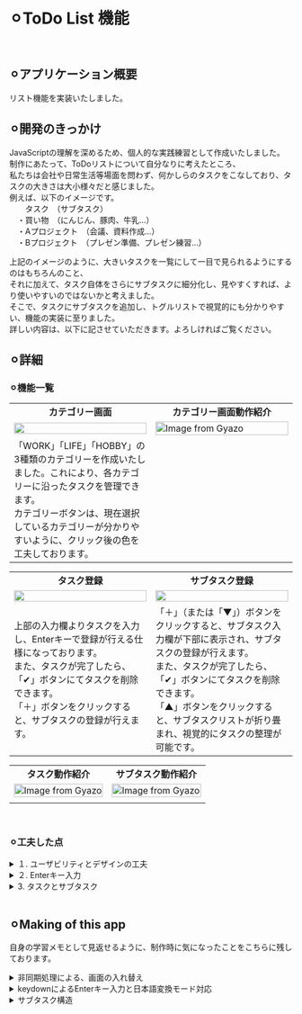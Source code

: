 # ⚪︎ToDo List 機能
<br>


## ⚪︎アプリケーション概要
リスト機能を実装いたしました。
<br>


## ⚪︎開発のきっかけ
JavaScriptの理解を深めるため、個人的な実践練習として作成いたしました。<br>
制作にあたって、ToDoリストについて自分なりに考えたところ、<br>
私たちは会社や日常生活等場面を問わず、何かしらのタスクをこなしており、タスクの大きさは大小様々だと感じました。<br>
例えば、以下のイメージです。<br>
　　タスク　（サブタスク）<br>
　・買い物　（にんじん、豚肉、牛乳...）<br>
　・Aプロジェクト　（会議、資料作成...）<br>
　・Bプロジェクト　（プレゼン準備、プレゼン練習...）<br>

上記のイメージのように、大きいタスクを一覧にして一目で見られるようにするのはもちろんのこと、<br>
それに加えて、タスク自体をさらにサブタスクに細分化し、見やすくすれば、より使いやすいのではないかと考えました。<br>
そこで、タスクにサブタスクを追加し、トグルリストで視覚的にも分かりやすい、機能の実装に至りました。<br>
詳しい内容は、以下に記させていただきます。よろしければご覧ください。<br>


## ⚪︎詳細
### ⚪︎機能一覧
<table width="100%" cellspacing="10">
  <tr>
    <td width="50%" align="center"><b>カテゴリー画面</b></td>
    <td width="50%" align="center"><b>カテゴリー画面動作紹介</b></td>
  </tr>
  <tr>
    <td width="50%"><img src="https://github.com/user-attachments/assets/2995641c-05cb-44d8-9a24-c3cd36a04c71" width="100%"></td>
    <td width="50%">
      <a href="https://gyazo.com/f98a7cd0ccd5e1ff19d9cd66c0cc813e">
        <img src="https://i.gyazo.com/f98a7cd0ccd5e1ff19d9cd66c0cc813e.gif" alt="Image from Gyazo" width="100%"/>
      </a>
    </td>
  </tr>
  <tr>
    <td width="50%">
      「WORK」「LIFE」「HOBBY」の3種類のカテゴリーを作成いたしました。これにより、各カテゴリーに沿ったタスクを管理できます。<br>
      カテゴリーボタンは、現在選択しているカテゴリーが分かりやすいように、クリック後の色を工夫しております。</td>
    <td width="50%"></td>
  </tr>
</table>

<table width="100%" cellspacing="10">
  <tr>
    <td width="50%" align="center"><b>タスク登録</b></td>
    <td width="50%" align="center"><b>サブタスク登録</b></td>
  </tr>
  <tr>
    <td width="50%"><img src="https://github.com/user-attachments/assets/80ede405-b4bb-44d3-bf8d-09442f231431" width="100%"></td>
    <td width="50%"><img src="https://github.com/user-attachments/assets/59e699c0-9326-41cf-b251-0d503ea322b9"  width="100%"></td>
  </tr>
  <tr>
    <td width="50%">
      上部の入力欄よりタスクを入力し、Enterキーで登録が行える仕様になっております。<br>
      また、タスクが完了したら、「✔︎」ボタンにてタスクを削除できます。<br>
      「＋」ボタンをクリックすると、サブタスクの登録が行えます。
    </td>
    <td width="50%">
      「＋」（または「▼」）ボタンをクリックすると、サブタスク入力欄が下部に表示され、サブタスクの登録が行えます。<br>
      また、タスクが完了したら、「✔︎」ボタンにてタスクを削除できます。<br>
      「▲」ボタンをクリックすると、サブタスクリストが折り畳まれ、視覚的にタスクの整理が可能です。
    </td>
  </tr>
</table>

<table width="100%" cellspacing="10">
  <tr>
    <td width="50%" align="center"><b>タスク動作紹介</b></td>
    <td width="50%" align="center"><b>サブタスク動作紹介</b></td>
  </tr>
  <tr>
    <td width="50%">
      <a href="https://gyazo.com/ae5a42e36aa95b5870ff347b0ea66fa6">
        <img src="https://i.gyazo.com/ae5a42e36aa95b5870ff347b0ea66fa6.gif" alt="Image from Gyazo" width="100%"/>
      </a>
    </td>
    <td width="50%">
      <a href="https://gyazo.com/09d5eb9bb23f87944045fc885ba2e81f">
        <img src="https://i.gyazo.com/09d5eb9bb23f87944045fc885ba2e81f.gif" alt="Image from Gyazo" width="100%"/>
      </a>
    </td>
  </tr>
  <tr>
    <td width="50%"></td>
    <td width="50%"></td>
  </tr>
</table>
<br>


### ⚪︎工夫した点
<details>
<summary>１. ユーザビリティとデザインの工夫</summary>
- クリック動作や、トグルリスト表示等、ユーザーがどのボタンを押すべきか視覚的、尚且つ直感的にわかるように工夫いたしました。<br>
- 特に、トグルリストボタンは、サブタスクがある場合は「▼」と表示され、ない場合は「+」と表示される仕様になっており、一目でサブタスクがあるのかわかるようになっています。
</details>

<details>
<summary>２. Enterキー入力</summary>
- 入力欄に記入後、Enterキーにてタスクの登録ができるように工夫しました。これにより、素早くタスクの登録が可能です。<br>
- 入力欄は、日本語入力の際に候補を決定するEnterキー以外のEnterキーを押された場合のみ、登録するようにしております。
</details>

<details>
<summary>3. タスクとサブタスク</summary>
- タスクを登録後、必要に応じてサブタスクを登録できるよう工夫いたしました。<br>
</details>
<br>

## ⚪︎Making of this app 
自身の学習メモとして見返せるように、制作時に気になったことをこちらに残しております。</summary>
<details>
  <summary>非同期処理による、画面の入れ替え</summary>
  - 「Work」「Life」「Hobby」タブをそれぞれクリックすると、タブに対応したビューを<div class="main_list">箇所に表示させる。<br>
      
```html
　　// index.html
   <div class="contents">
        <div class="header">
            <button class="head tab_work active" id="tabWork" data-target="work-list">Work</button>
            <button class="head tab_life" id="tabLife" data-target="life-list">Life</button>
            <button class="head tab_hobby" id="tabHobby" data-target="hobby-list">Hobby</button>
        </div>

        <div class="main">
          <div class="add_list">
            <input type="text" placeholder="add your task and push the enter" id="add_task">
          </div>

          <div class="main_list"></div>
        </div>
  </div>
```
<br>

```javascript
   //switch.js
   document.querySelectorAll(".head").forEach(btn => {　　　　　　　// ".head" クラスを持つ全ての要素を取得し、それぞれbtnと定義し、{}内の処理を行う。
      btn.addEventListener("click",()=>{　　            　　　　　　// btnがクリックされた時のイベントを登録。
          document.querySelectorAll(".head").forEach(tab => {    // ".head" クラスを持つ全ての要素を取得し、それぞれtabと定義し、{}内の処理を行う。
              tab.classList.remove("active");                    // tabのクラス名から"active"を削除。
          });
          // list
          document.querySelectorAll(".main_list .category").forEach(list => {    // ".main_list"の".category"クラスを持つ全ての要素を取得し、それぞれlistと定義し、{}内の処理を行う。
              list.classList.remove("active");　　            　　　　　        　 // listのクラス名から"active"を削除。
          });
          
          btn.classList.add("active");　　                   　　　　　        　  // btnのクラス名に"active"を追加。
          
          const targetList = document.querySelector(`.${btn.dataset.target}`);　// data-targetの値をクラス名とした要素を取得
          if (targetList) {                                                    // btn(クラス".head"とつく要素)クリック時に、
              targetList.classList.add("active");                              // targetListがあれば、クラス名にactiveを追加する。
          }
      });            
  　});
```
  <table width="80%" cellspacing="10">
    <tr>
      <td width="20%" align="left"><b>data-target</b></td>
      <td width="80%" align="left">
        <b>HTML要素に自由にデータを持たせるための属性のひとつ。<br>
          「どの要素を対象にするか」を紐づけるための目印として使われている。<br>
          htmlで「data-target(←属性名)=""」と記載し、呼び出すときはJSに「要素.dataset.属性名」で呼び出す。<br>
          例）data-target="work-list" → 要素.dataset.target
        </b>
      </td>
    </tr>
  </table>
</details>

<details>
  <summary>keydownによるEnterキー入力と日本語変換モード対応</summary>
  - 入力欄に入力しEnterキーを押すとタスクの入力が完了する。それにあたって、決定キーを「Enter」に設定した。<br>
  　しかし、Enterキーには、日本語入力の漢字確定を行うEnterと、今回設定する登録のためのEnterの2種類を分ける必要がある。<br>
      
```javascript
　　// todo.js
   function inputEnterSetting(inputElement, callback){          // どの入力要素にイベントを付けるか (inputElement) / 実際にキーが押されたときに動かす処理 (callback)
      let isComposing = false;　　　　　　　　　　　　　　　　　　　　 // 初めは、isComposing = false と定義する。
  
      inputElement.addEventListener("compositionstart", () => { // ユーザーが変換モードを開始すると
          isComposing = true;　　　　　　　　　　　　　　　　　　　　　// isComposing = ture にする
      });
  
      inputElement.addEventListener("compositionend", () => { // 変換モードが終了して確定された瞬間
          isComposing = false;　　　　　　　　　　　　　　　　　　　// isComposing = false にする
      });
  
      inputElement.addEventListener("keydown", (e) => {
          if (isComposing) return; 　　　　　　　　　　// isComposing = ture の場合、処理を実行しない。
          if (e.key === "Enter") {                 // （isComposing = false で）Enterキーを押された場合、
              callback(e);          　　　　        // (e)の処理を実行
          }
      });
    } 
```
<br>
  <table width="80%" cellspacing="10">
    <tr>
      <td width="20%" align="left"><b>keydown</b></td>
      <td width="80%" align="left">
        <b>キーを押したときに発火するイベントを設定。<br>
          イベントリスナーで渡される e（イベントオブジェクト）の プロパティ を使って、押されたキーを判定する。<br>
          ・e.key ...キーの意味(文字や機能)を表す。<br>
          ・e.code ...キーの物理的な位置を表す。<br>
        </b>
      </td>
    </tr>
  </table>

  <table width="80%" cellspacing="10">
    <tr>
      <td width="20%" align="left"><b>compositionstart</b></td>
      <td width="80%" align="left">
        <b>ユーザーが変換モードを開始した瞬間に発火するイベントを設定。<br>
        </b>
      </td>
    </tr>
  </table>

  <table width="80%" cellspacing="10">
    <tr>
      <td width="20%" align="left"><b>compositionend</b></td>
      <td width="80%" align="left">
        <b>ユーザーが変換モードを終了し、入力が確定した瞬間に発火するイベントを設定。<br>
        </b>
      </td>
    </tr>
  </table>
</details>

<details>
  <summary>サブタスク構造</summary>
  - 「＋」ボタンをクリックすると、入力欄とサブタスクエリアが表示される。以下、構造を自分用に残しております。<br>

  <table width="80%" cellspacing="10">
    <tr>
      <td width="50%" align="left"><img src="https://github.com/user-attachments/assets/5ee68d32-2b4d-440d-a400-7df73ffd8c71" width="100%"/></td>
      <td width="50%" align="left"><img src="https://github.com/user-attachments/assets/89c58f49-d12a-4e3d-84b6-0b30f3921ef4" width="100%"/></td>
    </tr>
  </table>

  ```html
  ユーザー「＋」クリック
           ↓
    [GroupBtnSetting] のイベント発火
           ↓
    subTaskArea 存在？
       ├─ いいえ → createSubtaskArea() で生成
       │         ↓
       │     subInput に Enterイベント設定
       │         ↓
       └─ はい（既に存在）
           ↓
    subTaskArea の表示切替（.active）
           ↓
    ユーザーが subInput に入力 → Enter押下
           ↓
    入力値が空？ ── はい → 無視
           │
           └─ いいえ
               ↓
        createSubtaskLists() 実行
               ↓
        subtask(li) を生成して subTaskListUl に追加
               ↓
        DelBtn設定（削除可能にする）
               ↓
        saveTaskToStorage() で保存
               ↓
        画面に表示＋localStorage更新  
```
</details>
